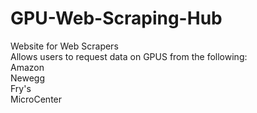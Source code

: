 # GPU-Web-Scraping-Hub
Website for Web Scrapers  
Allows users to request data on GPUS from the following:  
Amazon  
Newegg  
Fry's  
MicroCenter  

